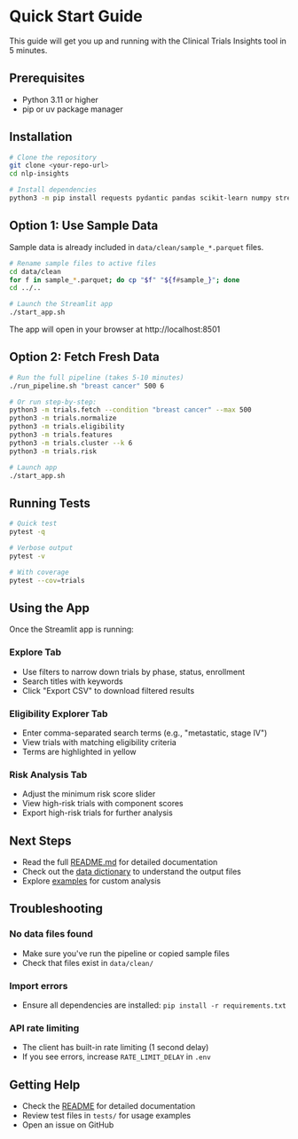 # Quick Start Guide

This guide will get you up and running with the Clinical Trials Insights tool in 5 minutes.

## Prerequisites

- Python 3.11 or higher
- pip or uv package manager

## Installation

```bash
# Clone the repository
git clone <your-repo-url>
cd nlp-insights

# Install dependencies
python3 -m pip install requests pydantic pandas scikit-learn numpy streamlit pyarrow python-dotenv pytest
```

## Option 1: Use Sample Data

Sample data is already included in `data/clean/sample_*.parquet` files.

```bash
# Rename sample files to active files
cd data/clean
for f in sample_*.parquet; do cp "$f" "${f#sample_}"; done
cd ../..

# Launch the Streamlit app
./start_app.sh
```

The app will open in your browser at http://localhost:8501

## Option 2: Fetch Fresh Data

```bash
# Run the full pipeline (takes 5-10 minutes)
./run_pipeline.sh "breast cancer" 500 6

# Or run step-by-step:
python3 -m trials.fetch --condition "breast cancer" --max 500
python3 -m trials.normalize
python3 -m trials.eligibility
python3 -m trials.features
python3 -m trials.cluster --k 6
python3 -m trials.risk

# Launch app
./start_app.sh
```

## Running Tests

```bash
# Quick test
pytest -q

# Verbose output
pytest -v

# With coverage
pytest --cov=trials
```

## Using the App

Once the Streamlit app is running:

### Explore Tab
- Use filters to narrow down trials by phase, status, enrollment
- Search titles with keywords
- Click "Export CSV" to download filtered results

### Eligibility Explorer Tab
- Enter comma-separated search terms (e.g., "metastatic, stage IV")
- View trials with matching eligibility criteria
- Terms are highlighted in yellow

### Risk Analysis Tab
- Adjust the minimum risk score slider
- View high-risk trials with component scores
- Export high-risk trials for further analysis

## Next Steps

- Read the full [README.md](README.md) for detailed documentation
- Check out the [data dictionary](README.md#data-dictionary) to understand the output files
- Explore [examples](README.md#example-usage) for custom analysis

## Troubleshooting

### No data files found
- Make sure you've run the pipeline or copied sample files
- Check that files exist in `data/clean/`

### Import errors
- Ensure all dependencies are installed: `pip install -r requirements.txt`

### API rate limiting
- The client has built-in rate limiting (1 second delay)
- If you see errors, increase `RATE_LIMIT_DELAY` in `.env`

## Getting Help

- Check the [README](README.md) for detailed documentation
- Review test files in `tests/` for usage examples
- Open an issue on GitHub
